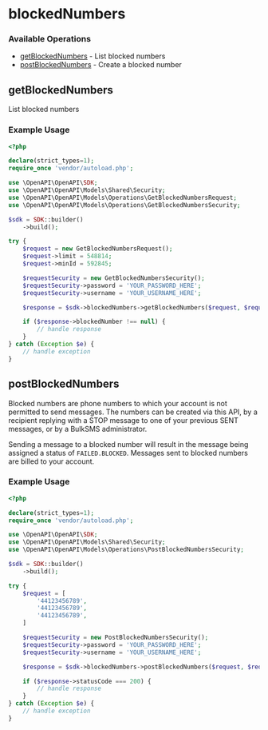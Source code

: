 # blockedNumbers

### Available Operations

* [getBlockedNumbers](#getblockednumbers) - List blocked numbers
* [postBlockedNumbers](#postblockednumbers) - Create a blocked number

## getBlockedNumbers

List blocked numbers

### Example Usage

```php
<?php

declare(strict_types=1);
require_once 'vendor/autoload.php';

use \OpenAPI\OpenAPI\SDK;
use \OpenAPI\OpenAPI\Models\Shared\Security;
use \OpenAPI\OpenAPI\Models\Operations\GetBlockedNumbersRequest;
use \OpenAPI\OpenAPI\Models\Operations\GetBlockedNumbersSecurity;

$sdk = SDK::builder()
    ->build();

try {
    $request = new GetBlockedNumbersRequest();
    $request->limit = 548814;
    $request->minId = 592845;

    $requestSecurity = new GetBlockedNumbersSecurity();
    $requestSecurity->password = 'YOUR_PASSWORD_HERE';
    $requestSecurity->username = 'YOUR_USERNAME_HERE';

    $response = $sdk->blockedNumbers->getBlockedNumbers($request, $requestSecurity);

    if ($response->blockedNumber !== null) {
        // handle response
    }
} catch (Exception $e) {
    // handle exception
}
```

## postBlockedNumbers

Blocked numbers are phone numbers to which your account is not permitted to send messages.
The numbers can be created via this API, by a recipient replying with a STOP message to one
of your previous SENT messages, or by a BulkSMS administrator.

Sending a message to a blocked number will result in the message being assigned a status of
`FAILED.BLOCKED`. Messages sent to blocked numbers are billed to your account.


### Example Usage

```php
<?php

declare(strict_types=1);
require_once 'vendor/autoload.php';

use \OpenAPI\OpenAPI\SDK;
use \OpenAPI\OpenAPI\Models\Shared\Security;
use \OpenAPI\OpenAPI\Models\Operations\PostBlockedNumbersSecurity;

$sdk = SDK::builder()
    ->build();

try {
    $request = [
        '44123456789',
        '44123456789',
        '44123456789',
    ]

    $requestSecurity = new PostBlockedNumbersSecurity();
    $requestSecurity->password = 'YOUR_PASSWORD_HERE';
    $requestSecurity->username = 'YOUR_USERNAME_HERE';

    $response = $sdk->blockedNumbers->postBlockedNumbers($request, $requestSecurity);

    if ($response->statusCode === 200) {
        // handle response
    }
} catch (Exception $e) {
    // handle exception
}
```
